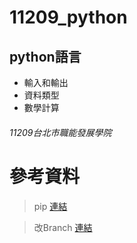 # 11209_python
## python語言
- 輸入和輸出
- 資料類型
- 數學計算
###### 11209台北市職能發展學院

# 參考資料
> pip [連結](https://www.maxlist.xyz/2019/07/13/pip-install-python/)

> 改Branch [連結](https://nyogjtrc.github.io/posts/2023/03/rename-git-default-branch-from-master-to-main/)

